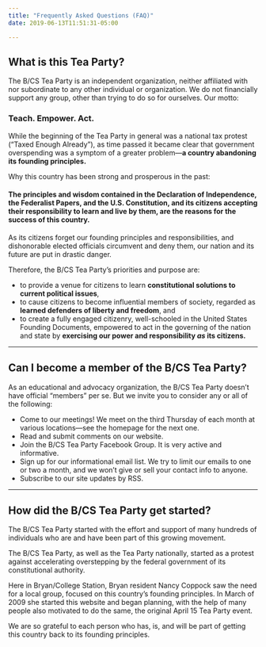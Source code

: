 ```yaml
---
title: "Frequently Asked Questions (FAQ)"
date: 2019-06-13T11:51:31-05:00

---
```


## What is this Tea Party?

The B/CS Tea Party is an independent organization, neither affiliated with nor subordinate to any other individual or organization. We do not financially support any group, other than trying to do so for ourselves. Our motto:

### Teach. Empower. Act.

While the beginning of the Tea Party in general was a national tax protest (“Taxed Enough Already”), as time passed it became clear that government overspending was a symptom of a greater problem—**a country abandoning its founding principles.**  

Why this country has been strong and prosperous in the past:

#### The principles and wisdom contained in the Declaration of Independence, the Federalist Papers, and the U.S. Constitution, and its citizens accepting their responsibility to learn and live by them, are the reasons for the success of this country.

As its citizens forget our founding principles and responsibilities, and dishonorable elected officials circumvent and deny them, our nation and its future are put in drastic danger.

Therefore, the B/CS Tea Party’s priorities and purpose are:

*   to provide a venue for citizens to learn **constitutional solutions to current political issues**,
*   to cause citizens to become influential members of society, regarded as **learned defenders of liberty and freedom**, and
*   to create a fully engaged citizenry, well-schooled in the United States Founding Documents, empowered to act in the governing of the nation and state by **exercising our power and responsibility _as_ its citizens.**

<hr>  

## Can I become a member of the B/CS Tea Party?

As an educational and advocacy organization, the B/CS Tea Party doesn’t have official “members” per se. But we invite you to consider any or all of the following:

- Come to our meetings! We meet on the third Thursday of each month at various locations—see the homepage for the next one. 
- Read and submit comments on our website.
- Join the B/CS Tea Party Facebook Group. It is very active and informative.
- Sign up for our informational email list. We try to limit our emails to one or two a month, and we won’t give or sell your contact info to anyone.
- Subscribe to our site updates by RSS.

<hr>  

## How did the B/CS Tea Party get started?

The B/CS Tea Party started with the effort and support of many hundreds of individuals who are and have been part of this growing movement.  

The B/CS Tea Party, as well as the Tea Party nationally, started as a protest against accelerating overstepping by the federal government of its constitutional authority.  

Here in Bryan/College Station, Bryan resident Nancy Coppock saw the need for a local group, focused on this country’s founding principles. In March of 2009 she started this website and began planning, with the help of many people also motivated to do the same, the original April 15 Tea Party event.   

We are so grateful to each person who has, is, and will be part of getting this country back to its founding principles.  